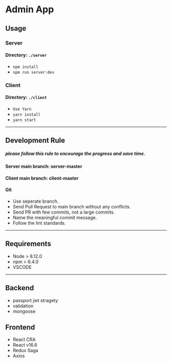 # Admin App #

## Usage 


### Server 

#### Directory: `./server`

-  `npm install`
-  `npm run server:dev`

### Client

#### Directory: `./client`

- ````Use Yarn````
-  `yarn install`
-  `yarn start`

---

## Development Rule

##### please follow this rule to encourage the progress and save time.

#### Server main branch: server-master
#### Client main branch: client-master

#### Git

- Use seperate branch.
- Send Pull Request to main branch without any conflicts.
- Send PR with few commits, not a large commits.
- Name the meaningful commit message.
- Follow the lint standards.

---

## Requirements

- Node > 8.12.0
- npm > 6.4.0
- VSCODE

---

## Backend

- passport jwt stragety
- validation
- mongoose

## Frontend

- React CRA
- React v16.6
- Redux Saga
- Axios
